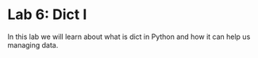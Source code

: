 # Lab 6: Dict I

In this lab we will learn about what is dict in Python and how it can help us managing data.